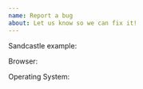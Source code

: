 ```yaml
---
name: Report a bug
about: Let us know so we can fix it!
---
```


<!--
Thanks for helping us improve Cesium! Please describe what the expected behavior is vs what actually happens.

Creating a Sandcastle example (https://sandcastle.cesium.com) that reproduces the issue helps us a lot in tracking down bugs. Paste the link you get from the "Share" button in Sandcastle below.
-->

Sandcastle example:

Browser:

Operating System:

<!--

If you can also contribute a fix, we'd absolutely appreciate it! Fixing a bug in Cesium often means fixing a bug for thousands of applications and millions of end users.

Check out the contributor guide to get started:

https://github.com/CesiumGS/cesium/blob/main/CONTRIBUTING.md

Just let us know you're working on it and we'd be happy to provide advice and feedback.

-->
